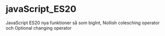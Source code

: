 # javaScript_ES20
JavaScript ES20 nya funktioner så som bigInt, Nollish colesching operator och Optional changing operator
